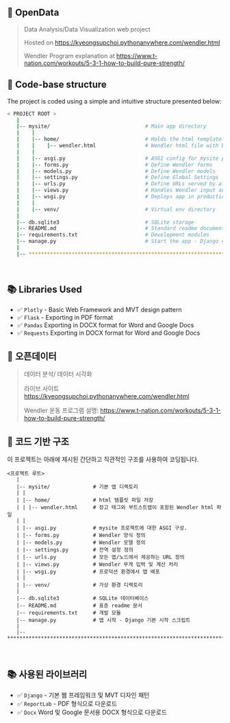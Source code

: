 ## 📶 OpenData

> Data Analysis/Data Visualization web project  
> 
> Hosted on https://kyeongsupchoi.pythonanywhere.com/wendler.html
> 
> Wendler Program explanation at https://www.t-nation.com/workouts/5-3-1-how-to-build-pure-strength/

## 📂 Code-base structure

The project is coded using a simple and intuitive structure presented below:

```bash
< PROJECT ROOT >
   |
   |-- mysite/                               # Main app directory
   |    |
   |    |-- home/                            # Holds the html template files
   |    |    |-- wendler.html                # Wendler html file with Django tags and Bootstrap          
   |    |
   |    |-- asgi.py                          # ASGI config for mysite project.
   |    |-- forms.py                         # Define Wendler forms
   |    |-- models.py                        # Define Wendler models
   |    |-- settings.py                      # Define Global Settings
   |    |-- urls.py                          # Define URLs served by all apps/nodes 
   |    |-- views.py                         # Handles Wendler input and calculations
   |    |-- wsgi.py                          # Deploys app in production
   |    |
   |    |-- venv/                            # Virtual env directory
   |
   |-- db.sqlite3                            # SQLite storage
   |-- README.md                             # Standard readme documentation
   |-- requirements.txt                      # Development modules
   |-- manage.py                             # Start the app - Django default start script
   |
   |-- ************************************************************************
```

<br />

## 📚 Libraries Used

- ✅ `Plotly` - Basic Web Framework and MVT design pattern
- ✅ `Flask` - Exporting in PDF format
- ✅ `Pandas` Exporting in DOCX format for Word and Google Docs
- ✅ `Requests` Exporting in DOCX format for Word and Google Docs

## 📶 오픈데이터

> 데이터 분석/ 데이터 시각화
>
> 라이브 사이트 https://kyeongsupchoi.pythonanywhere.com/wendler.html
>
> Wendler 운동 프로그램 설명: https://www.t-nation.com/workouts/5-3-1-how-to-build-pure-strength/

## 📂 코드 기반 구조

이 프로젝트는 아래에 제시된 간단하고 직관적인 구조를 사용하여 코딩됩니다.

```강타
<프로젝트 루트>
   |
   |-- mysite/              # 기본 앱 디렉토리
   | |
   | |-- home/              # html 템플릿 파일 저장
   | | |-- wendler.html     # 장고 태그와 부트스트랩이 포함된 Wendler html 파일
   | |
   | |-- asgi.py            # mysite 프로젝트에 대한 ASGI 구성.
   | |-- forms.py           # Wendler 양식 정의
   | |-- models.py          # Wendler 모델 정의
   | |-- settings.py        # 전역 설정 정의
   | |-- urls.py            # 모든 앱/노드에서 제공하는 URL 정의
   | |-- views.py           # Wendler 무게 입력 및 계산 처리
   | |-- wsgi.py            # 프로덕션 환경에서 앱 배포
   | |
   | |-- venv/              # 가상 환경 디렉토리
   |
   |-- db.sqlite3           # SQLite 데이터베이스
   |-- README.md            # 표준 readme 문서
   |-- requirements.txt     # 개발 모듈
   |-- manage.py            # 앱 시작 - Django 기본 시작 스크립트
   |
   |-- ************************************************************************
```

<br />

## 📚 사용된 라이브러리

- ✅ `Django` - 기본 웹 프레임워크 및 MVT 디자인 패턴
- ✅ `ReportLab` - PDF 형식으로 다운로드
- ✅ `Docx` Word 및 Google 문서용 DOCX 형식으로 다운로드

